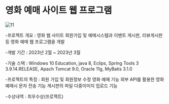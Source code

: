 # 영화 예매 사이트 웹 프로그램

![11](https://github.com/BAEJUHEE/MovieProject/assets/125854264/bb4b9cdf-ce9a-4039-88db-d93f05a45ab5)

-프로젝트 개요 : 영화 웹 사이트 회원가입 및 예매시스템과 이벤트 게시판, 리뷰게시판 등 영화 예매 웹 프로그램을 개발

-개발 기간 : 2023년 2월 ~ 2023년 3월

-기술 스택 : Windows 10 Education, java 8, Eclips, Spring Tools 3 3.9.14.RELEASE, Apach Tomcat 9.0, Oracle 11g, MyBatis 3.1.0

-프로젝트의 특징 : 회원 가입 및 회원정보 수정 영화 예매 기능 외부 API를 활용한 영화 예매시 문자 전송 기능 게시판의 파일 다중이미지 업로드 기능

-수상내역 : 최우수상(프로젝트)
